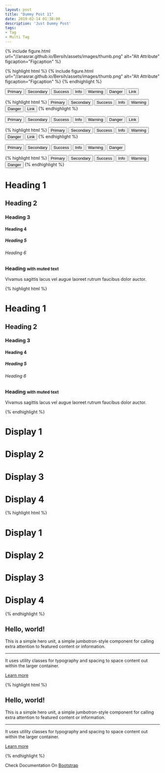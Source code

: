```yaml
---
layout: post
title: "Dummy Post 11"
date: 2019-02-14 01:38:00
description: 'Just Dummy Post'
tags:
- Tag
- Multi Tag
---
```


{% include figure.html url="//anasrar.github.io/Bersih/assets/images/thumb.png" alt="Alt Attribute" figcaption="Figcaption" %}

{% highlight html %}
{% include figure.html url="//anasrar.github.io/Bersih/assets/images/thumb.png" alt="Alt Attribute" figcaption="Figcaption" %}
{% endhighlight %}

<button type="button" class="btn btn-primary">Primary</button> <button type="button" class="btn btn-secondary">Secondary</button> <button type="button" class="btn btn-success">Success</button> <button type="button" class="btn btn-info">Info</button> <button type="button" class="btn btn-warning">Warning</button> <button type="button" class="btn btn-danger">Danger</button> <button type="button" class="btn btn-link">Link</button>

{% highlight html %}
<button type="button" class="btn btn-primary">Primary</button>
<button type="button" class="btn btn-secondary">Secondary</button>
<button type="button" class="btn btn-success">Success</button>
<button type="button" class="btn btn-info">Info</button>
<button type="button" class="btn btn-warning">Warning</button>
<button type="button" class="btn btn-danger">Danger</button>
<button type="button" class="btn btn-link">Link</button>
{% endhighlight %}

<button type="button" class="btn btn-primary disabled">Primary</button> <button type="button" class="btn btn-secondary disabled">Secondary</button> <button type="button" class="btn btn-success disabled">Success</button> <button type="button" class="btn btn-info disabled">Info</button> <button type="button" class="btn btn-warning disabled">Warning</button> <button type="button" class="btn btn-danger disabled">Danger</button> <button type="button" class="btn btn-link disabled">Link</button>

{% highlight html %}
<button type="button" class="btn btn-primary disabled">Primary</button>
<button type="button" class="btn btn-secondary disabled">Secondary</button>
<button type="button" class="btn btn-success disabled">Success</button>
<button type="button" class="btn btn-info disabled">Info</button>
<button type="button" class="btn btn-warning disabled">Warning</button>
<button type="button" class="btn btn-danger disabled">Danger</button>
<button type="button" class="btn btn-link disabled">Link</button>
{% endhighlight %}

<button type="button" class="btn btn-outline-primary">Primary</button> <button type="button" class="btn btn-outline-secondary">Secondary</button> <button type="button" class="btn btn-outline-success">Success</button> <button type="button" class="btn btn-outline-info">Info</button> <button type="button" class="btn btn-outline-warning">Warning</button> <button type="button" class="btn btn-outline-danger">Danger</button>

{% highlight html %}
<button type="button" class="btn btn-outline-primary">Primary</button>
<button type="button" class="btn btn-outline-secondary">Secondary</button>
<button type="button" class="btn btn-outline-success">Success</button>
<button type="button" class="btn btn-outline-info">Info</button>
<button type="button" class="btn btn-outline-warning">Warning</button>
<button type="button" class="btn btn-outline-danger">Danger</button>
{% endhighlight %}

<h1>Heading 1</h1>
<h2>Heading 2</h2>
<h3>Heading 3</h3>
<h4>Heading 4</h4>
<h5>Heading 5</h5>
<h6>Heading 6</h6>
<h3>
  Heading
  <small class="text-muted">with muted text</small>
</h3>
<p class="lead">Vivamus sagittis lacus vel augue laoreet rutrum faucibus dolor auctor.</p>

{% highlight html %}
<h1>Heading 1</h1>
<h2>Heading 2</h2>
<h3>Heading 3</h3>
<h4>Heading 4</h4>
<h5>Heading 5</h5>
<h6>Heading 6</h6>
<h3>
  Heading
  <small class="text-muted">with muted text</small>
</h3>
<p class="lead">Vivamus sagittis lacus vel augue laoreet rutrum faucibus dolor auctor.</p>
{% endhighlight %}

<h1 class="display-1">Display 1</h1>
<h1 class="display-2">Display 2</h1>
<h1 class="display-3">Display 3</h1>
<h1 class="display-4">Display 4</h1>

{% highlight html %}
<h1 class="display-1">Display 1</h1>
<h1 class="display-2">Display 2</h1>
<h1 class="display-3">Display 3</h1>
<h1 class="display-4">Display 4</h1>
{% endhighlight %}

<section class="jumbotron">
  <h1 class="display-3">Hello, world!</h1>
  <p class="lead">This is a simple hero unit, a simple jumbotron-style component for calling extra attention to featured content or information.</p>
  <hr class="my-4">
  <p>It uses utility classes for typography and spacing to space content out within the larger container.</p>
  <p class="lead">
    <a class="btn btn-primary btn-lg" href="#" role="button">Learn more</a>
  </p>
</section>

{% highlight html %}
<section class="jumbotron">
  <h1 class="display-3">Hello, world!</h1>
  <p class="lead">This is a simple hero unit, a simple jumbotron-style component for calling extra attention to featured content or information.</p>
  <hr class="my-4">
  <p>It uses utility classes for typography and spacing to space content out within the larger container.</p>
  <p class="lead">
    <a class="btn btn-primary btn-lg" href="#" role="button">Learn more</a>
  </p>
</section>
{% endhighlight %}

Check Documentation On [Bootstrap](//getbootstrap.com "Boostrap")